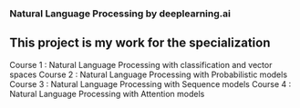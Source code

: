 ### Natural Language Processing by deeplearning.ai
## This project is my work for the specialization

Course 1 : Natural Language Processing with classification and vector spaces
Course 2 : Natural Language Processing with Probabilistic models
Course 3 : Natural Language Processing with Sequence models
Course 4 : Natural Language Processing with Attention models